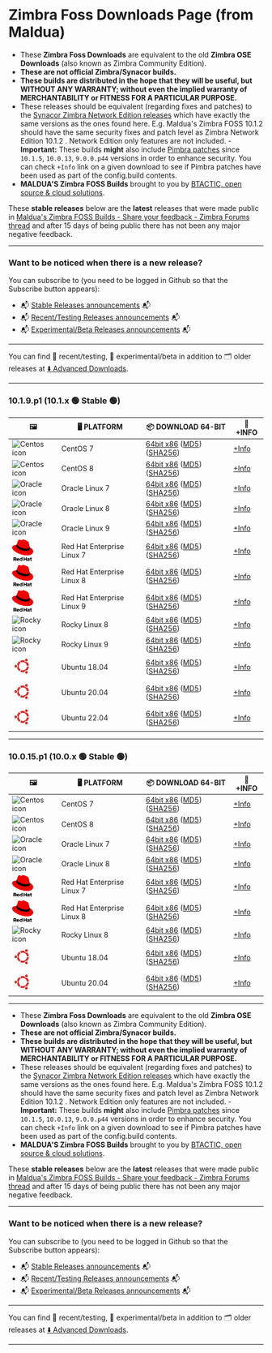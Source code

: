 # Zimbra Foss Downloads Page (from Maldua)

- These **Zimbra Foss Downloads** are equivalent to the old **Zimbra OSE Downloads** (also known as Zimbra Community Edition).
- **These are not official Zimbra/Synacor builds.**
- **These builds are distributed in the hope that they will be useful, but WITHOUT ANY WARRANTY; without even the implied warranty of MERCHANTABILITY or FITNESS FOR A PARTICULAR PURPOSE.**
- These releases should be equivalent (regarding fixes and patches) to the [Synacor Zimbra Network Edition releases](https://wiki.zimbra.com/wiki/Zimbra_Releases) which have exactly the same versions as the ones found here. E.g. Maldua's Zimbra FOSS 10.1.2 should have the same security fixes and patch level as Zimbra Network Edition 10.1.2 . Network Edition only features are not included. - **Important:** These builds **might** also include [Pimbra patches](https://github.com/maldua-pimbra/maldua-pimbra) since `10.1.5`, `10.0.13`, `9.0.0.p44` versions in order to enhance security. You can check `+Info` link on a given download to see if Pimbra patches have been used as part of the config.build contents.
- **MALDUA'S Zimbra FOSS Builds** brought to you by [BTACTIC, open source & cloud solutions](https://www.btactic.com).

These **stable releases** below are the **latest** releases that were made public in [Maldua's Zimbra FOSS Builds - Share your feedback - Zimbra Forums thread](https://forums.zimbra.org/viewtopic.php?t=72655) and after 15 days of being public there has not been any major negative feedback.

---

### Want to be noticed when there is a new release?

You can subscribe to (you need to be logged in Github so that the Subscribe button appears):

- 📬 [Stable Releases announcements](https://github.com/maldua/zimbra-foss-builder/discussions/8) 📬
- 📬 [Recent/Testing Releases announcements](https://github.com/maldua/zimbra-foss-builder/discussions/9) 📬
- 📬 [Experimental/Beta Releases announcements](https://github.com/maldua/zimbra-foss-builder/discussions/10) 📬

---

You can find 🧪 recent/testing, 🧬 experimental/beta in addition to 🗂️ older releases at [⬇️ Advanced Downloads](advanced-downloads.md).

---

### 10.1.9.p1 (10.1.x 🟢 Stable 🟢)

| 🖼 | 🖥 PLATFORM | 📦 DOWNLOAD 64-BIT | 📝 +INFO |
| --- | --- | --- | --- |
|![Centos icon](images/centos.png) | CentOS 7 | [64bit x86](https://github.com/maldua/zimbra-foss-builder/releases/download/zimbra-foss-build-rhel-7/10.1.9.p1/zcs-10.1.9_GA_4200001.RHEL7_64.20250721164619.tgz) ([MD5](https://github.com/maldua/zimbra-foss-builder/releases/download/zimbra-foss-build-rhel-7/10.1.9.p1/zcs-10.1.9_GA_4200001.RHEL7_64.20250721164619.tgz.md5)) ([SHA256](https://github.com/maldua/zimbra-foss-builder/releases/download/zimbra-foss-build-rhel-7/10.1.9.p1/zcs-10.1.9_GA_4200001.RHEL7_64.20250721164619.tgz.sha256)) | [+Info](https://github.com/maldua/zimbra-foss-builder/releases/tag/zimbra-foss-build-rhel-7/10.1.9.p1) |
|![Centos icon](images/centos.png) | CentOS 8 | [64bit x86](https://github.com/maldua/zimbra-foss-builder/releases/download/zimbra-foss-build-rhel-8/10.1.9.p1/zcs-10.1.9_GA_4200001.RHEL8_64.20250721164545.tgz) ([MD5](https://github.com/maldua/zimbra-foss-builder/releases/download/zimbra-foss-build-rhel-8/10.1.9.p1/zcs-10.1.9_GA_4200001.RHEL8_64.20250721164545.tgz.md5)) ([SHA256](https://github.com/maldua/zimbra-foss-builder/releases/download/zimbra-foss-build-rhel-8/10.1.9.p1/zcs-10.1.9_GA_4200001.RHEL8_64.20250721164545.tgz.sha256)) | [+Info](https://github.com/maldua/zimbra-foss-builder/releases/tag/zimbra-foss-build-rhel-8/10.1.9.p1) |
|![Oracle icon](images/oracle.png) | Oracle Linux 7 | [64bit x86](https://github.com/maldua/zimbra-foss-builder/releases/download/zimbra-foss-build-rhel-7/10.1.9.p1/zcs-10.1.9_GA_4200001.RHEL7_64.20250721164619.tgz) ([MD5](https://github.com/maldua/zimbra-foss-builder/releases/download/zimbra-foss-build-rhel-7/10.1.9.p1/zcs-10.1.9_GA_4200001.RHEL7_64.20250721164619.tgz.md5)) ([SHA256](https://github.com/maldua/zimbra-foss-builder/releases/download/zimbra-foss-build-rhel-7/10.1.9.p1/zcs-10.1.9_GA_4200001.RHEL7_64.20250721164619.tgz.sha256)) | [+Info](https://github.com/maldua/zimbra-foss-builder/releases/tag/zimbra-foss-build-rhel-7/10.1.9.p1) |
|![Oracle icon](images/oracle.png) | Oracle Linux 8 | [64bit x86](https://github.com/maldua/zimbra-foss-builder/releases/download/zimbra-foss-build-rhel-8/10.1.9.p1/zcs-10.1.9_GA_4200001.RHEL8_64.20250721164545.tgz) ([MD5](https://github.com/maldua/zimbra-foss-builder/releases/download/zimbra-foss-build-rhel-8/10.1.9.p1/zcs-10.1.9_GA_4200001.RHEL8_64.20250721164545.tgz.md5)) ([SHA256](https://github.com/maldua/zimbra-foss-builder/releases/download/zimbra-foss-build-rhel-8/10.1.9.p1/zcs-10.1.9_GA_4200001.RHEL8_64.20250721164545.tgz.sha256)) | [+Info](https://github.com/maldua/zimbra-foss-builder/releases/tag/zimbra-foss-build-rhel-8/10.1.9.p1) |
|![Oracle icon](images/oracle.png) | Oracle Linux 9 | [64bit x86](https://github.com/maldua/zimbra-foss-builder/releases/download/zimbra-foss-build-rhel-9/10.1.9.p1/zcs-10.1.9_GA_4200001.RHEL9_64.20250721164556.tgz) ([MD5](https://github.com/maldua/zimbra-foss-builder/releases/download/zimbra-foss-build-rhel-9/10.1.9.p1/zcs-10.1.9_GA_4200001.RHEL9_64.20250721164556.tgz.md5)) ([SHA256](https://github.com/maldua/zimbra-foss-builder/releases/download/zimbra-foss-build-rhel-9/10.1.9.p1/zcs-10.1.9_GA_4200001.RHEL9_64.20250721164556.tgz.sha256)) | [+Info](https://github.com/maldua/zimbra-foss-builder/releases/tag/zimbra-foss-build-rhel-9/10.1.9.p1) |
|![RedHat icon](images/redhat.png) | Red Hat Enterprise Linux 7 | [64bit x86](https://github.com/maldua/zimbra-foss-builder/releases/download/zimbra-foss-build-rhel-7/10.1.9.p1/zcs-10.1.9_GA_4200001.RHEL7_64.20250721164619.tgz) ([MD5](https://github.com/maldua/zimbra-foss-builder/releases/download/zimbra-foss-build-rhel-7/10.1.9.p1/zcs-10.1.9_GA_4200001.RHEL7_64.20250721164619.tgz.md5)) ([SHA256](https://github.com/maldua/zimbra-foss-builder/releases/download/zimbra-foss-build-rhel-7/10.1.9.p1/zcs-10.1.9_GA_4200001.RHEL7_64.20250721164619.tgz.sha256)) | [+Info](https://github.com/maldua/zimbra-foss-builder/releases/tag/zimbra-foss-build-rhel-7/10.1.9.p1) |
|![RedHat icon](images/redhat.png) | Red Hat Enterprise Linux 8 | [64bit x86](https://github.com/maldua/zimbra-foss-builder/releases/download/zimbra-foss-build-rhel-8/10.1.9.p1/zcs-10.1.9_GA_4200001.RHEL8_64.20250721164545.tgz) ([MD5](https://github.com/maldua/zimbra-foss-builder/releases/download/zimbra-foss-build-rhel-8/10.1.9.p1/zcs-10.1.9_GA_4200001.RHEL8_64.20250721164545.tgz.md5)) ([SHA256](https://github.com/maldua/zimbra-foss-builder/releases/download/zimbra-foss-build-rhel-8/10.1.9.p1/zcs-10.1.9_GA_4200001.RHEL8_64.20250721164545.tgz.sha256)) | [+Info](https://github.com/maldua/zimbra-foss-builder/releases/tag/zimbra-foss-build-rhel-8/10.1.9.p1) |
|![RedHat icon](images/redhat.png) | Red Hat Enterprise Linux 9 | [64bit x86](https://github.com/maldua/zimbra-foss-builder/releases/download/zimbra-foss-build-rhel-9/10.1.9.p1/zcs-10.1.9_GA_4200001.RHEL9_64.20250721164556.tgz) ([MD5](https://github.com/maldua/zimbra-foss-builder/releases/download/zimbra-foss-build-rhel-9/10.1.9.p1/zcs-10.1.9_GA_4200001.RHEL9_64.20250721164556.tgz.md5)) ([SHA256](https://github.com/maldua/zimbra-foss-builder/releases/download/zimbra-foss-build-rhel-9/10.1.9.p1/zcs-10.1.9_GA_4200001.RHEL9_64.20250721164556.tgz.sha256)) | [+Info](https://github.com/maldua/zimbra-foss-builder/releases/tag/zimbra-foss-build-rhel-9/10.1.9.p1) |
|![Rocky icon](images/rocky.png) | Rocky Linux 8 | [64bit x86](https://github.com/maldua/zimbra-foss-builder/releases/download/zimbra-foss-build-rhel-8/10.1.9.p1/zcs-10.1.9_GA_4200001.RHEL8_64.20250721164545.tgz) ([MD5](https://github.com/maldua/zimbra-foss-builder/releases/download/zimbra-foss-build-rhel-8/10.1.9.p1/zcs-10.1.9_GA_4200001.RHEL8_64.20250721164545.tgz.md5)) ([SHA256](https://github.com/maldua/zimbra-foss-builder/releases/download/zimbra-foss-build-rhel-8/10.1.9.p1/zcs-10.1.9_GA_4200001.RHEL8_64.20250721164545.tgz.sha256)) | [+Info](https://github.com/maldua/zimbra-foss-builder/releases/tag/zimbra-foss-build-rhel-8/10.1.9.p1) |
|![Rocky icon](images/rocky.png) | Rocky Linux 9 | [64bit x86](https://github.com/maldua/zimbra-foss-builder/releases/download/zimbra-foss-build-rhel-9/10.1.9.p1/zcs-10.1.9_GA_4200001.RHEL9_64.20250721164556.tgz) ([MD5](https://github.com/maldua/zimbra-foss-builder/releases/download/zimbra-foss-build-rhel-9/10.1.9.p1/zcs-10.1.9_GA_4200001.RHEL9_64.20250721164556.tgz.md5)) ([SHA256](https://github.com/maldua/zimbra-foss-builder/releases/download/zimbra-foss-build-rhel-9/10.1.9.p1/zcs-10.1.9_GA_4200001.RHEL9_64.20250721164556.tgz.sha256)) | [+Info](https://github.com/maldua/zimbra-foss-builder/releases/tag/zimbra-foss-build-rhel-9/10.1.9.p1) |
|![Ubuntu icon](images/ubuntu.png) | Ubuntu 18.04 | [64bit x86](https://github.com/maldua/zimbra-foss-builder/releases/download/zimbra-foss-build-ubuntu-18.04/10.1.9.p1/zcs-10.1.9_GA_4200001.UBUNTU18_64.20250721164608.tgz) ([MD5](https://github.com/maldua/zimbra-foss-builder/releases/download/zimbra-foss-build-ubuntu-18.04/10.1.9.p1/zcs-10.1.9_GA_4200001.UBUNTU18_64.20250721164608.tgz.md5)) ([SHA256](https://github.com/maldua/zimbra-foss-builder/releases/download/zimbra-foss-build-ubuntu-18.04/10.1.9.p1/zcs-10.1.9_GA_4200001.UBUNTU18_64.20250721164608.tgz.sha256)) | [+Info](https://github.com/maldua/zimbra-foss-builder/releases/tag/zimbra-foss-build-ubuntu-18.04/10.1.9.p1) |
|![Ubuntu icon](images/ubuntu.png) | Ubuntu 20.04 | [64bit x86](https://github.com/maldua/zimbra-foss-builder/releases/download/zimbra-foss-build-ubuntu-20.04/10.1.9.p1/zcs-10.1.9_GA_4200001.UBUNTU20_64.20250721164547.tgz) ([MD5](https://github.com/maldua/zimbra-foss-builder/releases/download/zimbra-foss-build-ubuntu-20.04/10.1.9.p1/zcs-10.1.9_GA_4200001.UBUNTU20_64.20250721164547.tgz.md5)) ([SHA256](https://github.com/maldua/zimbra-foss-builder/releases/download/zimbra-foss-build-ubuntu-20.04/10.1.9.p1/zcs-10.1.9_GA_4200001.UBUNTU20_64.20250721164547.tgz.sha256)) | [+Info](https://github.com/maldua/zimbra-foss-builder/releases/tag/zimbra-foss-build-ubuntu-20.04/10.1.9.p1) |
|![Ubuntu icon](images/ubuntu.png) | Ubuntu 22.04 | [64bit x86](https://github.com/maldua/zimbra-foss-builder/releases/download/zimbra-foss-build-ubuntu-22.04/10.1.9.p1/zcs-10.1.9_GA_4200001.UBUNTU22_64.20250721164603.tgz) ([MD5](https://github.com/maldua/zimbra-foss-builder/releases/download/zimbra-foss-build-ubuntu-22.04/10.1.9.p1/zcs-10.1.9_GA_4200001.UBUNTU22_64.20250721164603.tgz.md5)) ([SHA256](https://github.com/maldua/zimbra-foss-builder/releases/download/zimbra-foss-build-ubuntu-22.04/10.1.9.p1/zcs-10.1.9_GA_4200001.UBUNTU22_64.20250721164603.tgz.sha256)) | [+Info](https://github.com/maldua/zimbra-foss-builder/releases/tag/zimbra-foss-build-ubuntu-22.04/10.1.9.p1) |

---

### 10.0.15.p1 (10.0.x 🟢 Stable 🟢)

| 🖼 | 🖥 PLATFORM | 📦 DOWNLOAD 64-BIT | 📝 +INFO |
| --- | --- | --- | --- |
|![Centos icon](images/centos.png) | CentOS 7 | [64bit x86](https://github.com/maldua/zimbra-foss-builder/releases/download/zimbra-foss-build-rhel-7/10.0.15.p1/zcs-10.0.15_GA_4200001.RHEL7_64.20250721164617.tgz) ([MD5](https://github.com/maldua/zimbra-foss-builder/releases/download/zimbra-foss-build-rhel-7/10.0.15.p1/zcs-10.0.15_GA_4200001.RHEL7_64.20250721164617.tgz.md5)) ([SHA256](https://github.com/maldua/zimbra-foss-builder/releases/download/zimbra-foss-build-rhel-7/10.0.15.p1/zcs-10.0.15_GA_4200001.RHEL7_64.20250721164617.tgz.sha256)) | [+Info](https://github.com/maldua/zimbra-foss-builder/releases/tag/zimbra-foss-build-rhel-7/10.0.15.p1) |
|![Centos icon](images/centos.png) | CentOS 8 | [64bit x86](https://github.com/maldua/zimbra-foss-builder/releases/download/zimbra-foss-build-rhel-8/10.0.15.p1/zcs-10.0.15_GA_4200001.RHEL8_64.20250721164539.tgz) ([MD5](https://github.com/maldua/zimbra-foss-builder/releases/download/zimbra-foss-build-rhel-8/10.0.15.p1/zcs-10.0.15_GA_4200001.RHEL8_64.20250721164539.tgz.md5)) ([SHA256](https://github.com/maldua/zimbra-foss-builder/releases/download/zimbra-foss-build-rhel-8/10.0.15.p1/zcs-10.0.15_GA_4200001.RHEL8_64.20250721164539.tgz.sha256)) | [+Info](https://github.com/maldua/zimbra-foss-builder/releases/tag/zimbra-foss-build-rhel-8/10.0.15.p1) |
|![Oracle icon](images/oracle.png) | Oracle Linux 7 | [64bit x86](https://github.com/maldua/zimbra-foss-builder/releases/download/zimbra-foss-build-rhel-7/10.0.15.p1/zcs-10.0.15_GA_4200001.RHEL7_64.20250721164617.tgz) ([MD5](https://github.com/maldua/zimbra-foss-builder/releases/download/zimbra-foss-build-rhel-7/10.0.15.p1/zcs-10.0.15_GA_4200001.RHEL7_64.20250721164617.tgz.md5)) ([SHA256](https://github.com/maldua/zimbra-foss-builder/releases/download/zimbra-foss-build-rhel-7/10.0.15.p1/zcs-10.0.15_GA_4200001.RHEL7_64.20250721164617.tgz.sha256)) | [+Info](https://github.com/maldua/zimbra-foss-builder/releases/tag/zimbra-foss-build-rhel-7/10.0.15.p1) |
|![Oracle icon](images/oracle.png) | Oracle Linux 8 | [64bit x86](https://github.com/maldua/zimbra-foss-builder/releases/download/zimbra-foss-build-rhel-8/10.0.15.p1/zcs-10.0.15_GA_4200001.RHEL8_64.20250721164539.tgz) ([MD5](https://github.com/maldua/zimbra-foss-builder/releases/download/zimbra-foss-build-rhel-8/10.0.15.p1/zcs-10.0.15_GA_4200001.RHEL8_64.20250721164539.tgz.md5)) ([SHA256](https://github.com/maldua/zimbra-foss-builder/releases/download/zimbra-foss-build-rhel-8/10.0.15.p1/zcs-10.0.15_GA_4200001.RHEL8_64.20250721164539.tgz.sha256)) | [+Info](https://github.com/maldua/zimbra-foss-builder/releases/tag/zimbra-foss-build-rhel-8/10.0.15.p1) |
|![RedHat icon](images/redhat.png) | Red Hat Enterprise Linux 7 | [64bit x86](https://github.com/maldua/zimbra-foss-builder/releases/download/zimbra-foss-build-rhel-7/10.0.15.p1/zcs-10.0.15_GA_4200001.RHEL7_64.20250721164617.tgz) ([MD5](https://github.com/maldua/zimbra-foss-builder/releases/download/zimbra-foss-build-rhel-7/10.0.15.p1/zcs-10.0.15_GA_4200001.RHEL7_64.20250721164617.tgz.md5)) ([SHA256](https://github.com/maldua/zimbra-foss-builder/releases/download/zimbra-foss-build-rhel-7/10.0.15.p1/zcs-10.0.15_GA_4200001.RHEL7_64.20250721164617.tgz.sha256)) | [+Info](https://github.com/maldua/zimbra-foss-builder/releases/tag/zimbra-foss-build-rhel-7/10.0.15.p1) |
|![RedHat icon](images/redhat.png) | Red Hat Enterprise Linux 8 | [64bit x86](https://github.com/maldua/zimbra-foss-builder/releases/download/zimbra-foss-build-rhel-8/10.0.15.p1/zcs-10.0.15_GA_4200001.RHEL8_64.20250721164539.tgz) ([MD5](https://github.com/maldua/zimbra-foss-builder/releases/download/zimbra-foss-build-rhel-8/10.0.15.p1/zcs-10.0.15_GA_4200001.RHEL8_64.20250721164539.tgz.md5)) ([SHA256](https://github.com/maldua/zimbra-foss-builder/releases/download/zimbra-foss-build-rhel-8/10.0.15.p1/zcs-10.0.15_GA_4200001.RHEL8_64.20250721164539.tgz.sha256)) | [+Info](https://github.com/maldua/zimbra-foss-builder/releases/tag/zimbra-foss-build-rhel-8/10.0.15.p1) |
|![Rocky icon](images/rocky.png) | Rocky Linux 8 | [64bit x86](https://github.com/maldua/zimbra-foss-builder/releases/download/zimbra-foss-build-rhel-8/10.0.15.p1/zcs-10.0.15_GA_4200001.RHEL8_64.20250721164539.tgz) ([MD5](https://github.com/maldua/zimbra-foss-builder/releases/download/zimbra-foss-build-rhel-8/10.0.15.p1/zcs-10.0.15_GA_4200001.RHEL8_64.20250721164539.tgz.md5)) ([SHA256](https://github.com/maldua/zimbra-foss-builder/releases/download/zimbra-foss-build-rhel-8/10.0.15.p1/zcs-10.0.15_GA_4200001.RHEL8_64.20250721164539.tgz.sha256)) | [+Info](https://github.com/maldua/zimbra-foss-builder/releases/tag/zimbra-foss-build-rhel-8/10.0.15.p1) |
|![Ubuntu icon](images/ubuntu.png) | Ubuntu 18.04 | [64bit x86](https://github.com/maldua/zimbra-foss-builder/releases/download/zimbra-foss-build-ubuntu-18.04/10.0.15.p1/zcs-10.0.15_GA_4200001.UBUNTU18_64.20250721164604.tgz) ([MD5](https://github.com/maldua/zimbra-foss-builder/releases/download/zimbra-foss-build-ubuntu-18.04/10.0.15.p1/zcs-10.0.15_GA_4200001.UBUNTU18_64.20250721164604.tgz.md5)) ([SHA256](https://github.com/maldua/zimbra-foss-builder/releases/download/zimbra-foss-build-ubuntu-18.04/10.0.15.p1/zcs-10.0.15_GA_4200001.UBUNTU18_64.20250721164604.tgz.sha256)) | [+Info](https://github.com/maldua/zimbra-foss-builder/releases/tag/zimbra-foss-build-ubuntu-18.04/10.0.15.p1) |
|![Ubuntu icon](images/ubuntu.png) | Ubuntu 20.04 | [64bit x86](https://github.com/maldua/zimbra-foss-builder/releases/download/zimbra-foss-build-ubuntu-20.04/10.0.15.p1/zcs-10.0.15_GA_4200001.UBUNTU20_64.20250721164554.tgz) ([MD5](https://github.com/maldua/zimbra-foss-builder/releases/download/zimbra-foss-build-ubuntu-20.04/10.0.15.p1/zcs-10.0.15_GA_4200001.UBUNTU20_64.20250721164554.tgz.md5)) ([SHA256](https://github.com/maldua/zimbra-foss-builder/releases/download/zimbra-foss-build-ubuntu-20.04/10.0.15.p1/zcs-10.0.15_GA_4200001.UBUNTU20_64.20250721164554.tgz.sha256)) | [+Info](https://github.com/maldua/zimbra-foss-builder/releases/tag/zimbra-foss-build-ubuntu-20.04/10.0.15.p1) |

---

- These **Zimbra Foss Downloads** are equivalent to the old **Zimbra OSE Downloads** (also known as Zimbra Community Edition).
- **These are not official Zimbra/Synacor builds.**
- **These builds are distributed in the hope that they will be useful, but WITHOUT ANY WARRANTY; without even the implied warranty of MERCHANTABILITY or FITNESS FOR A PARTICULAR PURPOSE.**
- These releases should be equivalent (regarding fixes and patches) to the [Synacor Zimbra Network Edition releases](https://wiki.zimbra.com/wiki/Zimbra_Releases) which have exactly the same versions as the ones found here. E.g. Maldua's Zimbra FOSS 10.1.2 should have the same security fixes and patch level as Zimbra Network Edition 10.1.2 . Network Edition only features are not included. - **Important:** These builds **might** also include [Pimbra patches](https://github.com/maldua-pimbra/maldua-pimbra) since `10.1.5`, `10.0.13`, `9.0.0.p44` versions in order to enhance security. You can check `+Info` link on a given download to see if Pimbra patches have been used as part of the config.build contents.
- **MALDUA'S Zimbra FOSS Builds** brought to you by [BTACTIC, open source & cloud solutions](https://www.btactic.com).

These **stable releases** below are the **latest** releases that were made public in [Maldua's Zimbra FOSS Builds - Share your feedback - Zimbra Forums thread](https://forums.zimbra.org/viewtopic.php?t=72655) and after 15 days of being public there has not been any major negative feedback.

---

### Want to be noticed when there is a new release?

You can subscribe to (you need to be logged in Github so that the Subscribe button appears):

- 📬 [Stable Releases announcements](https://github.com/maldua/zimbra-foss-builder/discussions/8) 📬
- 📬 [Recent/Testing Releases announcements](https://github.com/maldua/zimbra-foss-builder/discussions/9) 📬
- 📬 [Experimental/Beta Releases announcements](https://github.com/maldua/zimbra-foss-builder/discussions/10) 📬

---

You can find 🧪 recent/testing, 🧬 experimental/beta in addition to 🗂️ older releases at [⬇️ Advanced Downloads](advanced-downloads.md).

---
